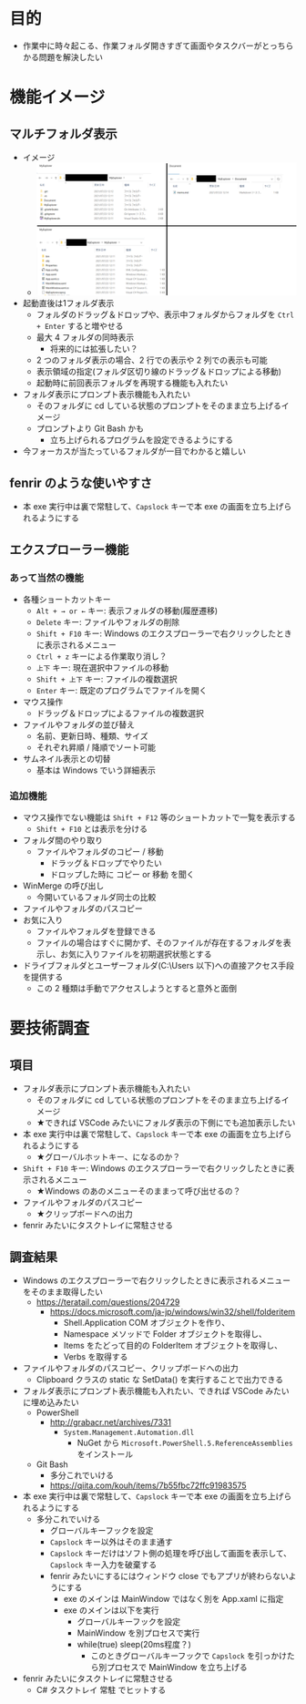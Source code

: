 # 目的
- 作業中に時々起こる、作業フォルダ開きすぎて画面やタスクバーがとっちらかる問題を解決したい

# 機能イメージ
## マルチフォルダ表示
- イメージ
  - ![image.png](image.png)
- 起動直後は1フォルダ表示
  - フォルダのドラッグ＆ドロップや、表示中フォルダからフォルダを `Ctrl + Enter` すると増やせる
  - 最大 4 フォルダの同時表示
    - 将来的には拡張したい？
  - 2 つのフォルダ表示の場合、2 行での表示や 2 列での表示も可能
  - 表示領域の指定(フォルダ区切り線のドラッグ＆ドロップによる移動)
  - 起動時に前回表示フォルダを再現する機能も入れたい
- フォルダ表示にプロンプト表示機能も入れたい
  - そのフォルダに cd している状態のプロンプトをそのまま立ち上げるイメージ
  - プロンプトより Git Bash かも
    - 立ち上げられるプログラムを設定できるようにする
- 今フォーカスが当たっているフォルダが一目でわかると嬉しい

## fenrir のような使いやすさ
- 本 exe 実行中は裏で常駐して、`Capslock` キーで本 exe の画面を立ち上げられるようにする

## エクスプローラー機能
### あって当然の機能
- 各種ショートカットキー
  - `Alt + → or ←` キー: 表示フォルダの移動(履歴遷移)
  - `Delete` キー: ファイルやフォルダの削除
  - `Shift + F10` キー: Windows のエクスプローラーで右クリックしたときに表示されるメニュー
  - `Ctrl + z` キーによる作業取り消し？
  - `上下` キー: 現在選択中ファイルの移動
  - `Shift + 上下` キー: ファイルの複数選択
  - `Enter` キー: 既定のプログラムでファイルを開く
- マウス操作
  - ドラッグ＆ドロップによるファイルの複数選択
- ファイルやフォルダの並び替え
  - 名前、更新日時、種類、サイズ
  - それぞれ昇順 / 降順でソート可能
- サムネイル表示との切替
  - 基本は Windows でいう詳細表示

### 追加機能
- マウス操作でない機能は `Shift + F12` 等のショートカットで一覧を表示する
  - `Shift + F10` とは表示を分ける
- フォルダ間のやり取り
  - ファイルやフォルダのコピー / 移動
    - ドラッグ＆ドロップでやりたい
    - ドロップした時に コピー or 移動 を聞く
- WinMerge の呼び出し
  - 今開いているフォルダ同士の比較
- ファイルやフォルダのパスコピー
- お気に入り
  - ファイルやフォルダを登録できる
  - ファイルの場合はすぐに開かず、そのファイルが存在するフォルダを表示し、お気に入りファイルを初期選択状態とする
- ドライブフォルダとユーザーフォルダ(C:\Users 以下)への直接アクセス手段を提供する
  - この 2 種類は手動でアクセスしようとすると意外と面倒

# 要技術調査
## 項目
- フォルダ表示にプロンプト表示機能も入れたい
  - そのフォルダに cd している状態のプロンプトをそのまま立ち上げるイメージ
  - ★できれば VSCode みたいにフォルダ表示の下側にでも追加表示したい
- 本 exe 実行中は裏で常駐して、`Capslock` キーで本 exe の画面を立ち上げられるようにする
  - ★グローバルホットキー、になるのか？
- `Shift + F10` キー: Windows のエクスプローラーで右クリックしたときに表示されるメニュー
  - ★Windows のあのメニューそのままって呼び出せるの？
- ファイルやフォルダのパスコピー
  - ★クリップボードへの出力
- fenrir みたいにタスクトレイに常駐させる

## 調査結果
- Windows のエクスプローラーで右クリックしたときに表示されるメニューをそのまま取得したい
  - https://teratail.com/questions/204729
    - https://docs.microsoft.com/ja-jp/windows/win32/shell/folderitem
      - Shell.Application COM オブジェクトを作り、
      - Namespace メソッドで Folder オブジェクトを取得し、
      - Items をたどって目的の FolderItem オブジェクトを取得し、
      - Verbs を取得する
- ファイルやフォルダのパスコピー、クリップボードへの出力
  - Clipboard クラスの static な SetData() を実行することで出力できる
- フォルダ表示にプロンプト表示機能も入れたい、できれば VSCode みたいに埋め込みたい
  - PowerShell
    - http://grabacr.net/archives/7331
      - `System.Management.Automation.dll`
        - NuGet から `Microsoft.PowerShell.5.ReferenceAssemblies` をインストール
  - Git Bash
    - 多分これでいける
    - https://qiita.com/kouh/items/7b55fbc72ffc91983575
- 本 exe 実行中は裏で常駐して、`Capslock` キーで本 exe の画面を立ち上げられるようにする
  - 多分これでいける
    - グローバルキーフックを設定
    - `Capslock` キー以外はそのまま通す
    - `Capslock` キーだけはソフト側の処理を呼び出して画面を表示して、`Capslock` キー入力を破棄する
    - fenrir みたいにするにはウィンドウ close でもアプリが終わらないようにする
      - exe のメインは MainWindow ではなく別を App.xaml に指定
      - exe のメインは以下を実行
        - グローバルキーフックを設定
        - MainWindow を別プロセスで実行
        - while(true) sleep(20ms程度？)
          - このときグローバルキーフックで `Capslock` を引っかけたら別プロセスで MainWindow を立ち上げる
- fenrir みたいにタスクトレイに常駐させる
  - C# タスクトレイ 常駐 でヒットする
